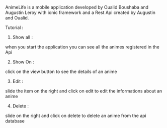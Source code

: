 

AnimeLife is a mobile application developed by Oualid Boushaba and Augustin Leroy with ionic framework and a Rest Api created by Augustin and Oualid.


Tutorial :

1. Show all :

when you start the application you can see all the animes registered in the Api

2. Show On :

click on the view button to see the details of an anime

3. Edit :

slide the item on the right and click on edit to edit the informations about an anime

4. Delete :

slide on the right and click on delete to delete an anime from the api database
